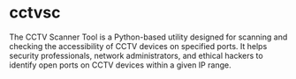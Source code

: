 # cctvsc
The CCTV Scanner Tool is a Python-based utility designed for scanning and checking the accessibility of CCTV devices on specified ports. It helps security professionals, network administrators, and ethical hackers to identify open ports on CCTV devices within a given IP range.
